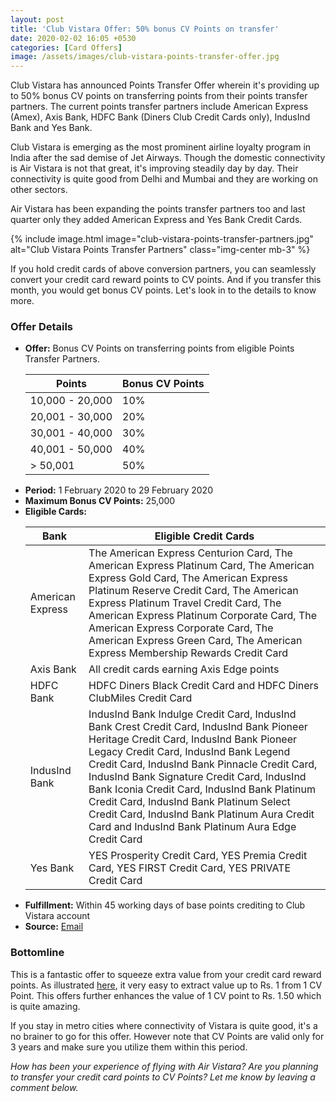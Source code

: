 ```yaml
---
layout: post
title: 'Club Vistara Offer: 50% bonus CV Points on transfer'
date: 2020-02-02 16:05 +0530
categories: [Card Offers]
image: /assets/images/club-vistara-points-transfer-offer.jpg
---
```


Club Vistara has announced Points Transfer Offer wherein it's providing up to 50% bonus CV points on transferring points from their points transfer partners. The current points transfer partners include American Express (Amex), Axis Bank, HDFC Bank (Diners Club Credit Cards only), IndusInd Bank and Yes Bank.

Club Vistara is emerging as the most prominent airline loyalty program in India after the sad demise of Jet Airways. Though the domestic connectivity is Air Vistara is not that great, it's improving steadily day by day. Their connectivity is quite good from Delhi and Mumbai and they are working on other sectors.

Air Vistara has been expanding the points transfer partners too and last quarter only they added American Express and Yes Bank Credit Cards.

{% include image.html image="club-vistara-points-transfer-partners.jpg" alt="Club Vistara Points Transfer Partners" class="img-center mb-3" %}

If you hold credit cards of above conversion partners, you can seamlessly convert your credit card reward points to CV points. And if you transfer this month, you would get bonus CV points. Let's look in to the details to know more.

### Offer Details

- **Offer:** Bonus CV Points on transferring points from eligible Points Transfer Partners.
  <table class="table" style="display: block;overflow-x: auto;">
     <thead class="thead-dark">
        <tr>
           <th scope="col"> Points</th>
           <th scope="col"> Bonus CV Points</th>
        </tr>
     </thead>
     <tbody>
        <tr>
           <td> 10,000 - 20,000 </td>
           <td> 10% </td>
        </tr>
        <tr>
           <td> 20,001 - 30,000 </td>
           <td> 20% </td>
        </tr>
        <tr>
           <td> 30,001 - 40,000 </td>
           <td> 30% </td>
        </tr>
        <tr>
           <td> 40,001 - 50,000 </td>
           <td> 40% </td>
        </tr>
        <tr>
           <td> > 50,001 </td>
           <td> 50% </td>
        </tr>
     </tbody>
  </table>
- **Period:** 1 February 2020 to 29 February 2020
- **Maximum Bonus CV Points:** 25,000
- **Eligible Cards:**
  <table class="table" style="display: block;overflow-x: auto;">
    <thead class="thead-dark">
        <tr>
           <th scope="col"> Bank</th>
           <th scope="col"> Eligible Credit Cards</th>
        </tr>
     </thead>
     <tbody>
        <tr>
           <td> American Express </td>
           <td> The American Express Centurion Card, The American Express Platinum Card, The American Express Gold Card, The American Express Platinum Reserve Credit Card, The American Express Platinum Travel Credit Card, The American Express Platinum Corporate Card, The American Express Corporate Card, The American Express Green Card, The American Express Membership Rewards Credit Card </td>
        </tr>
        <tr>
           <td> Axis Bank </td>
           <td> All credit cards earning Axis Edge points </td>
        </tr>
        <tr>
           <td> HDFC Bank </td>
           <td> HDFC Diners Black Credit Card and HDFC Diners ClubMiles Credit Card </td>
        </tr>
        <tr>
           <td> IndusInd Bank </td>
           <td> IndusInd Bank Indulge Credit Card, IndusInd Bank Crest Credit Card, IndusInd Bank Pioneer Heritage Credit Card, IndusInd Bank Pioneer Legacy Credit Card, IndusInd Bank Legend Credit Card, IndusInd Bank Pinnacle Credit Card, IndusInd Bank Signature Credit Card, IndusInd Bank Iconia Credit Card, IndusInd Bank Platinum Credit Card, IndusInd Bank Platinum Select Credit Card, IndusInd Bank Platinum Aura Credit Card and IndusInd Bank Platinum Aura Edge Credit Card</td>
        </tr>
        <tr>
           <td> Yes Bank </td>
           <td> YES Prosperity Credit Card, YES Premia Credit Card, YES FIRST Credit Card, YES PRIVATE Credit Card </td>
        </tr>
     </tbody>
  </table>
- **Fulfillment:** Within 45 working days of base points crediting to Club Vistara account
- **Source:** [Email](/assets/images/club-vistara-bonus-points-emailer.pdf)

### Bottomline

This is a fantastic offer to squeeze extra value from your credit card reward points. As illustrated [here](/new-restriction-on-hdfc-bank-regalia-and-diners-clubmiles-credit-card-rewards-redemption/#air-miles-vs-reward-points), it very easy to extract value up to Rs. 1 from 1 CV Point. This offers further enhances the value of 1 CV point to Rs. 1.50 which is quite amazing.

If you stay in metro cities where connectivity of Vistara is quite good, it's a no brainer to go for this offer. However note that CV Points are valid only for 3 years and make sure you utilize them within this period.

_How has been your experience of flying with Air Vistara? Are you planning to transfer your credit card points to CV Points? Let me know by leaving a comment below._
